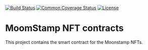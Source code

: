 [![Build Status](https://circleci.com/gh/c-layer/contracts.svg?style=shield)](https://circleci.com/gh/Stamp-NFTs/contracts)
[![Common Coverage Status](https://codecov.io/gh/Stamp-NFTs/contracts/graph/badge.svg)](https://codecov.io/gh/Stamp-NFTs/contracts)
[![License](https://img.shields.io/github/license/Stamp-NFTs/contracts)](https://github.com/Stamp-NFTs/contracts/blob/master/LICENSE)

# MoomStamp NFT contracts

This project contains the smart contract for the Moonstamp NFTs.

